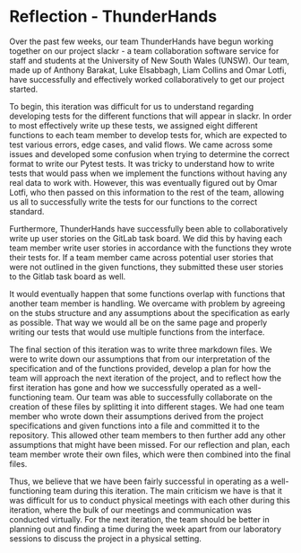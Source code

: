 #  Reflection - ThunderHands

Over the past few weeks, our team ThunderHands have begun working together on our project slackr - a team collaboration software service for staff and students at the University of New South Wales (UNSW). Our team, made up of Anthony Barakat, Luke Elsabbagh, Liam Collins and Omar Lotfi, have successfully and effectively worked collaboratively to get our project started.

To begin, this iteration was difficult for us to understand regarding developing tests for the different functions that will appear in slackr. In order to most effectively write up these tests, we assigned eight different functions to each team member to develop tests for, which are expected to test various errors, edge cases, and valid flows. We came across some issues and developed some confusion when trying to determine the correct format to write our Pytest tests. It was tricky to understand how to write tests that would pass when we implement the functions without having any real data to work with. However, this was eventually figured out by Omar Lotfi, who then passed on this information to the rest of the team, allowing us all to successfully write the tests for our functions to the correct standard.

Furthermore, ThunderHands have successfully been able to collaboratively write up user stories on the GitLab task board. We did this by having each team member write user stories in accordance with the functions they wrote their tests for. If a team member came across potential user stories that were not outlined in the given functions, they submitted these user stories to the Gitlab task board as well.

It would eventually happen that some functions overlap with functions that another team member is handling. We overcame with problem by agreeing on the stubs structure and any assumptions about the specification as early as possible. That way we would all be on the same page and properly writing our tests that would use multiple functions from the interface.

The final section of this iteration was to write three markdown files. We were to write down our assumptions that from our interpretation of the specification and of the functions provided, develop a plan for how the team will approach the next iteration of the project, and to reflect how the first iteration has gone and how we successfully operated as a well-functioning team. Our team was able to successfully collaborate on the creation of these files by splitting it into different stages. We had one team member who wrote down their assumptions derived from the project specifications and given functions into a file and committed it to the repository. This allowed other team members to then further add any other assumptions that might have been missed. For our reflection and plan, each team member wrote their own files, which were then combined into the final files.

Thus, we believe that we have been fairly successful in operating as a well-functioning team during this iteration. The main criticism we have is that it was difficult for us to conduct physical meetings with each other during this iteration, where the bulk of our meetings and communication was conducted virtually. For the next iteration, the team should be better in planning out and finding a time during the week apart from our laboratory sessions to discuss the project in a physical setting.
